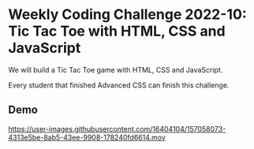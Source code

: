 # Weekly Coding Challenge 2022-10: Tic Tac Toe with HTML, CSS and JavaScript

We will build a Tic Tac Toe game with HTML, CSS and JavaScript.

Every student that finished Advanced CSS can finish this challenge.

## Demo

https://user-images.githubusercontent.com/16404104/157058073-4313e5be-8ab5-43ee-9908-178240fd6614.mov
